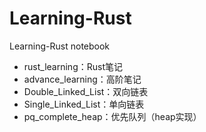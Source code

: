 # Learning-Rust
Learning-Rust notebook

- rust_learning：Rust笔记
- advance_learning：高阶笔记
- Double_Linked_List：双向链表
- Single_Linked_List：单向链表
- pq_complete_heap：优先队列（heap实现）
